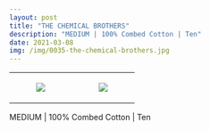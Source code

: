 ```yaml
---
layout: post
title: "THE CHEMICAL BROTHERS"
description: "MEDIUM | 100% Combed Cotton | Ten"
date: 2021-03-08
img: /img/0035-the-chemical-brothers.jpg
---
```




<table style="width:100%;"><tr><td style="vertical-align:top;">
      <figure class="tmblr-full" data-orig-height="2048" data-orig-width="1365" data-orig-src="https://concertshirts.netlify.app/shirts/0035/0035-01.jpg"><img src="https://64.media.tumblr.com/30045e1c2730d45c9511bffd262c7da1/d50f6a41667979f0-61/s540x810/7e47d14a62de60c26874ec99e995abab1a96614c.jpg" data-orig-height="2048" data-orig-width="1365" data-orig-src="https://concertshirts.netlify.app/shirts/0035/0035-01.jpg"/></figure></td>
    <td style="vertical-align:top;">
      <figure class="tmblr-full" data-orig-height="2048" data-orig-width="1365" data-orig-src="https://concertshirts.netlify.app/shirts/0035/0035-02.jpg"><img src="https://64.media.tumblr.com/a2ea086dd024f4c63c73be8497fe9ec2/d50f6a41667979f0-b4/s540x810/9cc3595e41507b5c56705b22d3e1f81516189288.jpg" data-orig-height="2048" data-orig-width="1365" data-orig-src="https://concertshirts.netlify.app/shirts/0035/0035-02.jpg"/></figure></td>
  </tr></table><p>
  MEDIUM | 100% Combed Cotton | Ten
</p>
